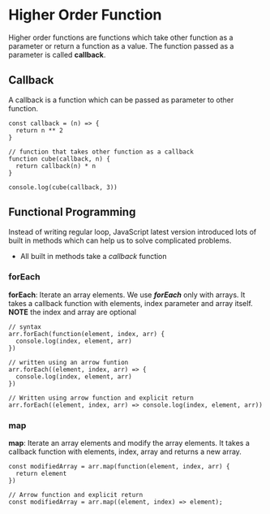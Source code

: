 # Higher Order Function
Higher order functions are functions which take other function as a parameter or return a function as a value. The function passed as a parameter is called **callback**.

## Callback
A callback is a function which can be passed as parameter to other function.

```
const callback = (n) => {
  return n ** 2
}

// function that takes other function as a callback
function cube(callback, n) {
  return callback(n) * n
}

console.log(cube(callback, 3))
```

## Functional Programming
Instead of writing regular loop, JavaScript latest version introduced lots of built in methods which can help us to solve complicated problems.

+ All built in methods take a *callback* function

### forEach
**forEach**: Iterate an array elements. We use ***forEach*** only with arrays. It takes a callback function with elements, index parameter and array itself. **NOTE** the index and array are optional

```
// syntax
arr.forEach(function(element, index, arr) {
  console.log(index, element, arr)
})

// written using an arrow funtion
arr.forEach((element, index, arr) => {
  console.log(index, element, arr)
})

// Written using arrow function and explicit return
arr.forEach((element, index, arr) => console.log(index, element, arr))
```

### map
**map**: Iterate an array elements and modify the array elements. It takes a callback function with elements, index, array and returns a new array.

```
const modifiedArray = arr.map(function(element, index, arr) {
  return element
})

// Arrow function and explicit return
const modifiedArray = arr.map((element, index) => element);
```
